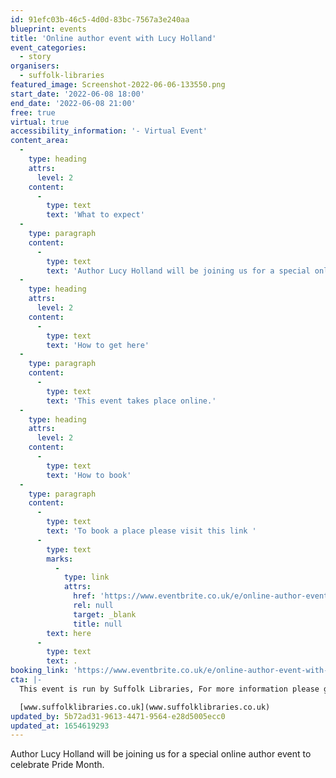 ```yaml
---
id: 91efc03b-46c5-4d0d-83bc-7567a3e240aa
blueprint: events
title: 'Online author event with Lucy Holland'
event_categories:
  - story
organisers:
  - suffolk-libraries
featured_image: Screenshot-2022-06-06-133550.png
start_date: '2022-06-08 18:00'
end_date: '2022-06-08 21:00'
free: true
virtual: true
accessibility_information: '- Virtual Event'
content_area:
  -
    type: heading
    attrs:
      level: 2
    content:
      -
        type: text
        text: 'What to expect'
  -
    type: paragraph
    content:
      -
        type: text
        text: 'Author Lucy Holland will be joining us for a special online author event to celebrate Pride Month. Lucy will be talking to us about her career so far and discussing her latest book, Sister song. This event will also feature a Q&A from the audience.'
  -
    type: heading
    attrs:
      level: 2
    content:
      -
        type: text
        text: 'How to get here'
  -
    type: paragraph
    content:
      -
        type: text
        text: 'This event takes place online.'
  -
    type: heading
    attrs:
      level: 2
    content:
      -
        type: text
        text: 'How to book'
  -
    type: paragraph
    content:
      -
        type: text
        text: 'To book a place please visit this link '
      -
        type: text
        marks:
          -
            type: link
            attrs:
              href: 'https://www.eventbrite.co.uk/e/online-author-event-with-lucy-holland-tickets-294695451027?aff=ebdsoporgprofile'
              rel: null
              target: _blank
              title: null
        text: here
      -
        type: text
        text: .
booking_link: 'https://www.eventbrite.co.uk/e/online-author-event-with-lucy-holland-tickets-294695451027?aff=ebdsoporgprofile'
cta: |-
  This event is run by Suffolk Libraries, For more information please get in touch via:

  [www.suffolklibraries.co.uk](www.suffolklibraries.co.uk)
updated_by: 5b72ad31-9613-4471-9564-e28d5005ecc0
updated_at: 1654619293
---
```

Author Lucy Holland will be joining us for a special online author event to celebrate Pride Month.
